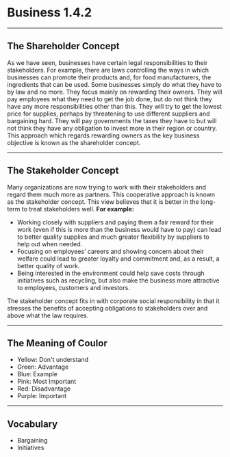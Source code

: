 # Business 1.4.2
---
## The Shareholder Concept
As we have seen, businesses have certain legal responsibilities to their stakeholders. For example, there are laws controlling the ways in which businesses can promote their products and, for food manufacturers, the ingredients that can be used. Some businesses simply do what they have to by law and no more. They focus mainly on rewarding their owners. They will pay employees what they need to get the job done, but do not think they have any more responsibilities other than this. They will try to get the lowest price for supplies, perhaps by threatening to use different suppliers and bargaining hard. They will pay governments the taxes they have to but will not think they have any obligation to invest more in their region or country. This approach which regards rewarding owners as the key business objective is known as the shareholder concept.

---
## The Stakeholder Concept
Many organizations are now trying to work with their stakeholders and regard them much more as partners. This cooperative approach is known as the stakeholder concept. This view believes that it is better in the long-term to treat stakeholders well.
**For example:**
+ Working closely with suppliers and paying them a fair reward for their work (even if this is more than the business would have to pay) can lead to better quality supplies and much greater flexibility by suppliers to help out when needed.
+ Focusing on employees’ careers and showing concern about their welfare could lead to greater loyalty and commitment and, as a result, a better quality of work.
+ Being interested in the environment could help save costs through initiatives such as recycling, but also make the business more attractive to employees, customers and investors.

The stakeholder concept fits in with corporate social responsibility in that it stresses the benefits of accepting obligations to stakeholders over and above what the law requires.

---
## The Meaning of Coulor
+ Yellow: Don't understand
+ Green: Advantage
+ Blue: Example
+ Pink: Most Important
+ Red: Disadvantage
+ Purple: Important
---
## Vocabulary
+ Bargaining
+ Initiatives
